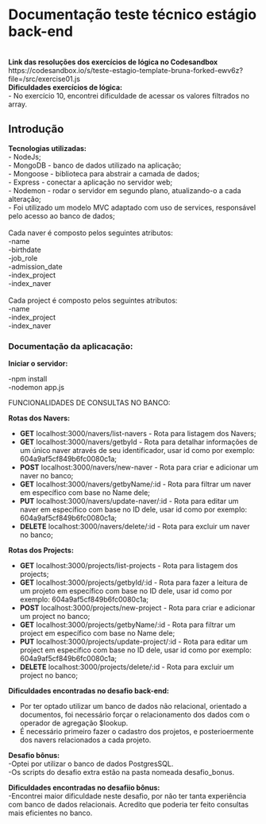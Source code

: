 
<h1>Documentação teste técnico estágio back-end </h1>

<br>
<strong>Link das resoluções dos exercícios de lógica no Codesandbox</strong><br>
<href>https://codesandbox.io/s/teste-estagio-template-bruna-forked-ewv6z?file=/src/exercise01.js</href><br>
<strong>Dificuldades exercícios de lógica:</strong><br>
- No exercício 10, encontrei dificuldade de acessar os valores filtrados no array.<br>

<h2>Introdução</strong></h2>
<strong>Tecnologias utilizadas: </strong><br>
- NodeJs;<br>
- MongoDB - banco de dados utilizado na aplicação;<br>
- Mongoose - biblioteca para abstrair a camada de dados;<br>
- Express - conectar a aplicação no servidor web;<br>
- Nodemon - rodar o servidor em segundo plano, atualizando-o a cada alteração;<br>
- Foi utilizado um modelo MVC adaptado com uso de services, responsável pelo acesso ao banco de dados;<br>
<br>
Cada naver é composto pelos seguintes atributos:<br>
-name <br>
-birthdate<br>
-job_role<br>
-admission_date<br>
-index_project<br>
-index_naver<br>
<br>
Cada project é composto pelos seguintes atributos:
<br>
-name <br>
-index_project<br>
-index_naver<br>
<h3>Documentação da aplicacação:</h3>

<strong> Iniciar o servidor: </strong>

-npm install <br>
-nodemon app.js

 FUNCIONALIDADES DE CONSULTAS NO BANCO:

<strong> Rotas dos Navers:</strong>

- <strong>GET</strong> localhost:3000/navers/list-navers - Rota para listagem dos Navers;
- <strong>GET</strong> localhost:3000/navers/getbyId - Rota para detalhar informações de um único naver através de seu identificador, usar id como por exemplo: 604a9af5cf849b6fc0080c1a;
- <strong>POST</strong> localhost:3000/navers/new-naver - Rota para criar e adicionar um naver no banco;
- <strong>GET</strong> localhost:3000/navers/getbyName/:id - Rota para filtrar um naver em específico com base no Name dele;
- <strong>PUT</strong> localhost:3000/navers/update-naver/:id - Rota para editar um naver em específico com base no ID dele, usar id como por exemplo: 604a9af5cf849b6fc0080c1a;
- <strong>DELETE</strong> localhost:3000/navers/delete/:id - Rota para excluir um naver no banco;

<strong> Rotas dos Projects: </strong>

- <strong>GET</strong> localhost:3000/projects/list-projects - Rota para listagem dos projects;
- <strong>GET</strong> localhost:3000/projects/getbyId/:id - Rota para fazer a leitura de um projeto em específico com base no ID dele, usar id como por exemplo: 604a9af5cf849b6fc0080c1a;
- <strong>POST</strong> localhost:3000/projects/new-project - Rota para criar e adicionar um project no banco;
- <strong>GET</strong> localhost:3000/projects/getbyName/:id - Rota para filtrar um project em específico com base no Name dele;
- <strong>PUT</strong> localhost:3000/projects/update-project/:id - Rota para editar um project em específico com base no ID dele, usar id como por exemplo: 604a9af5cf849b6fc0080c1a;
- <strong>DELETE</strong> localhost:3000/projects/delete/:id - Rota para excluir um project no banco;


<strong>Dificuldades encontradas no desafio back-end:</strong><br>
- Por ter optado utilizar um banco de dados não relacional, orientado a documentos, foi necessário forçar o relacionamento dos dados com o operador de agregação $lookup.
- É necessário primeiro fazer o cadastro dos projetos, e posterioermente dos navers relacionados a cada projeto.<br>

<strong>Desafio bônus:</strong><br>
-Optei por utilizar o banco de dados PostgresSQL.<br>
-Os scripts do desafio extra estão na pasta nomeada desafio_bonus.<br>


<strong>Dificuldades encontradas no desafiio bônus:</strong><br>
-Encontrei maior dificuldade neste desafio, por não ter tanta experiência com banco de dados relacionais. Acredito que poderia ter feito consultas mais eficientes no banco.
